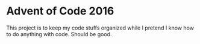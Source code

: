 # Advent of Code 2016
This project is to keep my code stuffs organized while I pretend I know how to do anything with code. Should be good. 